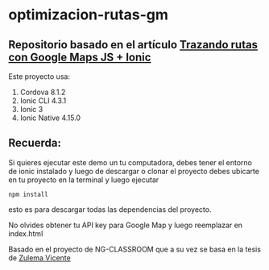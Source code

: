 # optimizacion-rutas-gm

## Repositorio basado en el artículo [Trazando rutas con Google Maps JS + Ionic](https://www.ion-book.com/blog/ionic2/directions-google-js-ionic/)

Este proyecto usa:

1. Cordova 8.1.2
1. Ionic CLI 4.3.1
1. Ionic 3
1. Ionic Native 4.15.0

## Recuerda:

Si quieres ejecutar este demo un tu computadora, debes tener el entorno de ionic instalado y luego de descargar o clonar el proyecto debes ubicarte en tu proyecto en la terminal y luego ejecutar

```
npm install
````

esto es para descargar todas las dependencias del proyecto.

No olvides obtener tu API key para Google Map y luego reemplazar en index.html

Basado en el proyecto de NG-CLASSROOM que a su vez se basa en la tesis de [Zulema Vicente](https://www.facebook.com/zulema.vicente.9)